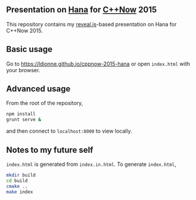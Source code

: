 ## Presentation on [Hana][] for [C++Now][] 2015

This repository contains my [reveal.js][]-based presentation on Hana for
C++Now 2015.

## Basic usage
Go to https://ldionne.github.io/cppnow-2015-hana or open `index.html` with
your browser.

## Advanced usage
From the root of the repository,
```sh
npm install
grunt serve &
```

and then connect to `localhost:8000` to view locally.

## Notes to my future self
`index.html` is generated from `index.in.html`. To generate `index.html`,
```sh
mkdir build
cd build
cmake ..
make index
```

<!-- Links -->
[C++Now]: http://cppnow.org
[Hana]: https://github.com/ldionne/hana
[reveal.js]: https://github.com/hakimel/reveal.js
